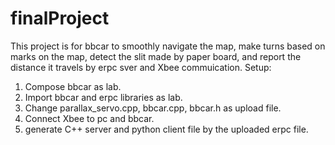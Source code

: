 # finalProject
This project is for bbcar to smoothly navigate the map, make turns based on marks on the map, detect the slit made by paper board, and report the distance it travels by erpc sver and Xbee commuication.
  Setup: 
  1. Compose bbcar as lab. 
  2. Import bbcar and erpc libraries as lab. 
  3. Change parallax_servo.cpp, bbcar.cpp, bbcar.h as upload file. 
  4. Connect Xbee to pc and bbcar.
  5. generate C++ server and python client file by the uploaded erpc file.

